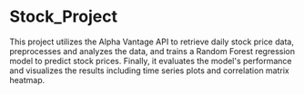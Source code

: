 # Stock_Project
 This project utilizes the Alpha Vantage API to retrieve daily stock price data, preprocesses and analyzes the data, and trains a Random Forest regression model to predict stock prices. Finally, it evaluates the model's performance and visualizes the results including time series plots and correlation matrix heatmap.
